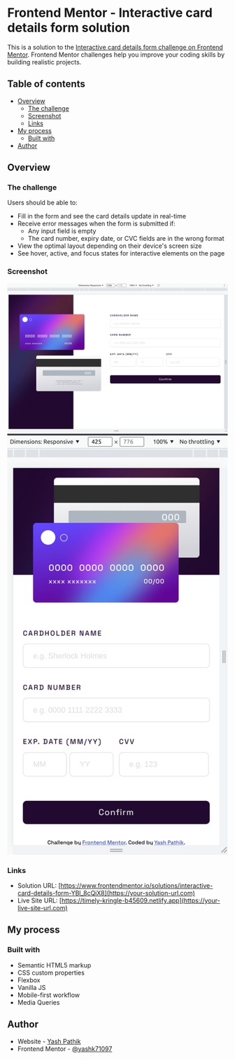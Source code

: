 # Frontend Mentor - Interactive card details form solution

This is a solution to the [Interactive card details form challenge on Frontend Mentor](https://www.frontendmentor.io/challenges/interactive-card-details-form-XpS8cKZDWw). Frontend Mentor challenges help you improve your coding skills by building realistic projects.

## Table of contents

-   [Overview](#overview)
    -   [The challenge](#the-challenge)
    -   [Screenshot](#screenshot)
    -   [Links](#links)
-   [My process](#my-process)
    -   [Built with](#built-with)
-   [Author](#author)

## Overview

### The challenge

Users should be able to:

-   Fill in the form and see the card details update in real-time
-   Receive error messages when the form is submitted if:
    -   Any input field is empty
    -   The card number, expiry date, or CVC fields are in the wrong format
-   View the optimal layout depending on their device's screen size
-   See hover, active, and focus states for interactive elements on the page

### Screenshot

![](./images/screenshot-card-1.png)
![](./images/screenshot-card-2.png)

### Links

-   Solution URL: [https://www.frontendmentor.io/solutions/interactive-card-details-form-YBl_8cQiX8](https://your-solution-url.com)
-   Live Site URL: [https://timely-kringle-b45609.netlify.app](https://your-live-site-url.com)

## My process

### Built with

-   Semantic HTML5 markup
-   CSS custom properties
-   Flexbox
-   Vanilla JS
-   Mobile-first workflow
-   Media Queries

## Author

-   Website - [Yash Pathik](https://www.your-site.com)
-   Frontend Mentor - [@yashk71097](https://www.frontendmentor.io/profile/yashk71097)
